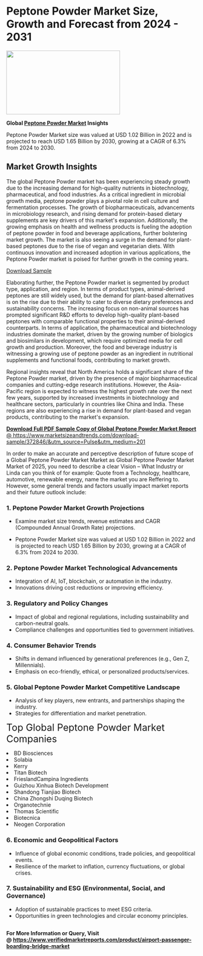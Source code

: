 <H1>Peptone Powder Market Size, Growth and Forecast from 2024 - 2031</H1><img class="aligncenter size-medium wp-image-584254" src="https://thirdeyenews.in/wp-content/uploads/2024/09/Global-Market-Research-300x168.jpeg" alt="" width="300" height="168" /><p><strong>Global&nbsp;<a href="https://www.marketsizeandtrends.com/download-sample/372846/&amp;utm_source=Pulse&amp;utm_medium=201">Peptone Powder Market</a> Insights</strong></p><p>Peptone Powder Market size was valued at USD 1.02 Billion in 2022 and is projected to reach USD 1.65 Billion by 2030, growing at a CAGR of 6.3% from 2024 to 2030.</p><p><h2>Market Growth Insights</h2> <p>The global Peptone Powder market has been experiencing steady growth due to the increasing demand for high-quality nutrients in biotechnology, pharmaceutical, and food industries. As a critical ingredient in microbial growth media, peptone powder plays a pivotal role in cell culture and fermentation processes. The growth of biopharmaceuticals, advancements in microbiology research, and rising demand for protein-based dietary supplements are key drivers of this market's expansion. Additionally, the growing emphasis on health and wellness products is fueling the adoption of peptone powder in food and beverage applications, further bolstering market growth. The market is also seeing a surge in the demand for plant-based peptones due to the rise of vegan and vegetarian diets. With continuous innovation and increased adoption in various applications, the Peptone Powder market is poised for further growth in the coming years.</p> <p><a href="#">Download Sample</a></p> <p>Elaborating further, the Peptone Powder market is segmented by product type, application, and region. In terms of product types, animal-derived peptones are still widely used, but the demand for plant-based alternatives is on the rise due to their ability to cater to diverse dietary preferences and sustainability concerns. The increasing focus on non-animal sources has prompted significant R&D efforts to develop high-quality plant-based peptones with comparable functional properties to their animal-derived counterparts. In terms of application, the pharmaceutical and biotechnology industries dominate the market, driven by the growing number of biologics and biosimilars in development, which require optimized media for cell growth and production. Moreover, the food and beverage industry is witnessing a growing use of peptone powder as an ingredient in nutritional supplements and functional foods, contributing to market growth.</p> <p>Regional insights reveal that North America holds a significant share of the Peptone Powder market, driven by the presence of major biopharmaceutical companies and cutting-edge research institutions. However, the Asia-Pacific region is expected to witness the highest growth rate over the next few years, supported by increased investments in biotechnology and healthcare sectors, particularly in countries like China and India. These regions are also experiencing a rise in demand for plant-based and vegan products, contributing to the market's expansion.</p> <p><a href="#"></p><p><span class=""><strong>Download Full PDF Sample Copy of Global Peptone Powder Market Report</strong> @ <a href="https://www.marketsizeandtrends.com/download-sample/372846/&amp;utm_source=Pulse&amp;utm_medium=201" target="_blank">https://www.marketsizeandtrends.com/download-sample/372846/&amp;utm_source=Pulse&amp;utm_medium=201</a></span></p><p>In order to make an accurate and perceptive description of future scope of a Global&nbsp;Peptone Powder Market Market as Global&nbsp;Peptone Powder Market Market of 2025, you need to describe a clear Vision &ndash; What Industry or Linda can you think of for example: Quote from a Technology, healthcare, automotive, renewable energy, name the market you are Reffering to. However, some general trends and factors usually impact market reports and their future outlook include:</p><h3>1.&nbsp;<strong>Peptone Powder Market Growth Projections</strong></h3><ul><li>Examine market size trends, revenue estimates and CAGR (Compounded Annual Growth Rate) projections.</li><li><p>Peptone Powder Market size was valued at USD 1.02 Billion in 2022 and is projected to reach USD 1.65 Billion by 2030, growing at a CAGR of 6.3% from 2024 to 2030.</p></li></ul><h3>2.&nbsp;<strong>Peptone Powder Market Technological Advancements</strong></h3><ul><li>Integration of AI, IoT, blockchain, or automation in the industry.</li><li>Innovations driving cost reductions or improving efficiency.</li></ul><h3>3.&nbsp;<strong>Regulatory and Policy Changes</strong></h3><ul><li>Impact of global and regional regulations, including sustainability and carbon-neutral goals.</li><li>Compliance challenges and opportunities tied to government initiatives.</li></ul><h3>4.&nbsp;<strong>Consumer Behavior Trends</strong></h3><ul><li>Shifts in demand influenced by generational preferences (e.g., Gen Z, Millennials).</li><li>Emphasis on eco-friendly, ethical, or personalized products/services.</li></ul><h3>5.&nbsp;<strong>Global Peptone Powder Market Competitive Landscape</strong></h3><ul><li>Analysis of key players, new entrants, and partnerships shaping the industry.</li><li>Strategies for differentiation and market penetration.</li></ul><p data-pm-slice="1 1 []"><span style="color: inherit; font-family: inherit; font-size: 25px;">Top Global Peptone Powder Market Companies</span></p><div class="" data-test-id=""><p><li>BD Biosciences</li><li> Solabia</li><li> Kerry</li><li> Titan Biotech</li><li> FrieslandCampina Ingredients</li><li> Guizhou Xinhua Biotech Development</li><li> Shandong Tianjiao Biotech</li><li> China Zhongshi Duqing Biotech</li><li> Organotechnie</li><li> Thomas Scientific</li><li> Biotecnica</li><li> Neogen Corporation</li></p></div><h3>6.&nbsp;<strong>Economic and Geopolitical Factors</strong></h3><ul><li>Influence of global economic conditions, trade policies, and geopolitical events.</li><li>Resilience of the market to inflation, currency fluctuations, or global crises.</li></ul><h3>7.&nbsp;<strong>Sustainability and ESG (Environmental, Social, and Governance)</strong></h3><ul><li>Adoption of sustainable practices to meet ESG criteria.</li><li>Opportunities in green technologies and circular economy principles.</li></ul><h2><strong style="font-size: 14px;">For More Information or Query, Visit @&nbsp;</strong><a style="background-color: #ffffff; font-size: 14px;" href="https://www.marketsizeandtrends.com/report/peptone-powder-market/" target="_blank">https://www.verifiedmarketreports.com/product/airport-passenger-boarding-bridge-market</a></h2>
